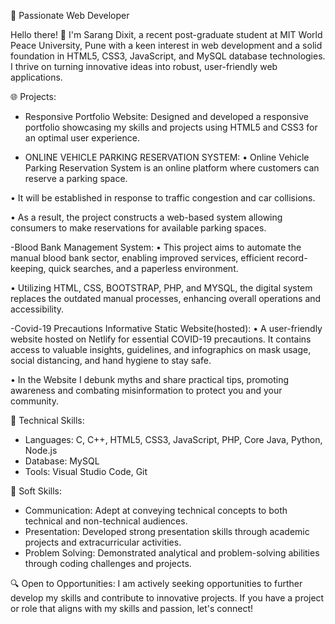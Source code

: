 🚀 Passionate Web Developer 

Hello there! 👋 I'm Sarang Dixit, a recent post-graduate student at MIT World Peace University, Pune with a keen interest in web development and a solid foundation in HTML5, CSS3, JavaScript, and MySQL database technologies. I thrive on turning innovative ideas into robust, user-friendly web applications.

🌐 Projects:
- Responsive Portfolio Website: Designed and developed a responsive portfolio showcasing my skills and projects using HTML5 and CSS3 for an optimal user experience.

- ONLINE VEHICLE PARKING RESERVATION SYSTEM:
• Online Vehicle Parking Reservation System is an online platform where customers can reserve a parking space. 

• It will be established in response to traffic congestion and car collisions.

• As a result, the project constructs a web-based system allowing consumers to make reservations for available parking spaces.

-Blood Bank Management System:
• This project aims to automate the manual blood bank sector, enabling improved services, efficient record-keeping, quick searches, and a paperless environment. 

• Utilizing HTML, CSS, BOOTSTRAP, PHP, and MYSQL, the digital system replaces the outdated manual processes, enhancing overall operations and accessibility.

-Covid-19 Precautions Informative Static Website(hosted):
• A user-friendly website hosted on Netlify for essential COVID-19 precautions. It contains access to valuable insights, guidelines, and infographics on mask usage, social distancing, and hand hygiene to stay safe.

• In the Website I debunk myths and share practical tips, promoting awareness and combating misinformation to protect you and your community.


🔧 Technical Skills:
- Languages: C, C++, HTML5, CSS3, JavaScript, PHP, Core Java, Python, Node.js
- Database: MySQL
- Tools: Visual Studio Code, Git

🤝 Soft Skills:
- Communication: Adept at conveying technical concepts to both technical and non-technical audiences.
- Presentation: Developed strong presentation skills through academic projects and extracurricular activities.
- Problem Solving: Demonstrated analytical and problem-solving abilities through coding challenges and projects.

🔍 Open to Opportunities:
I am actively seeking opportunities to further develop my skills and contribute to innovative projects. If you have a project or role that aligns with my skills and passion, let's connect!
